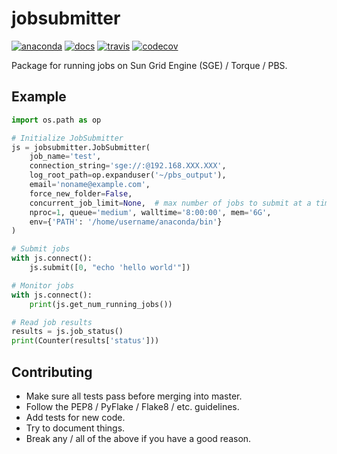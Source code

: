 # jobsubmitter

[![anaconda](https://anaconda.org/kimlab/jobsubmitter/badges/version.svg?style=flat-square)](https://anaconda.org/ostrokach/jobsubmitter)
[![docs](https://img.shields.io/badge/docs-latest-blue.svg?style=flat-square&?version=latest)](http://kimlaborg.github.io/jobsubmitter)
[![travis](https://img.shields.io/travis/kimlaborg/jobsubmitter.svg?style=flat-square)](https://travis-ci.org/kimlaborg/jobsubmitter)
[![codecov](https://img.shields.io/codecov/c/github/kimlaborg/jobsubmitter.svg?style=flat-square)](https://codecov.io/gh/kimlaborg/jobsubmitter)

Package for running jobs on Sun Grid Engine (SGE) / Torque / PBS.


## Example

```python
import os.path as op

# Initialize JobSubmitter
js = jobsubmitter.JobSubmitter(
    job_name='test',
    connection_string='sge://:@192.168.XXX.XXX',
    log_root_path=op.expanduser('~/pbs_output'),
    email='noname@example.com',
    force_new_folder=False,
    concurrent_job_limit=None,  # max number of jobs to submit at a time
    nproc=1, queue='medium', walltime='8:00:00', mem='6G',
    env={'PATH': '/home/username/anaconda/bin'}
)

# Submit jobs
with js.connect():
    js.submit([0, "echo 'hello world'"])

# Monitor jobs
with js.connect():
    print(js.get_num_running_jobs())

# Read job results
results = js.job_status()
print(Counter(results['status']))
```


## Contributing

- Make sure all tests pass before merging into master.
- Follow the PEP8 / PyFlake / Flake8 / etc. guidelines.
- Add tests for new code.
- Try to document things.
- Break any / all of the above if you have a good reason.
